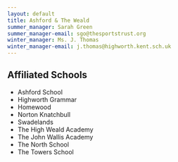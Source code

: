 ```yaml
---
layout: default
title: Ashford & The Weald
summer_manager: Sarah Green
summer_manager-email: sgo@thesportstrust.org
winter_manager: Ms. J. Thomas
winter_manager-email: j.thomas@highworth.kent.sch.uk
---
```


## Affiliated Schools

- Ashford School
- Highworth Grammar
- Homewood
- Norton Knatchbull
- Swadelands
- The High Weald Academy
- The John Wallis Academy
- The North School
- The Towers School

